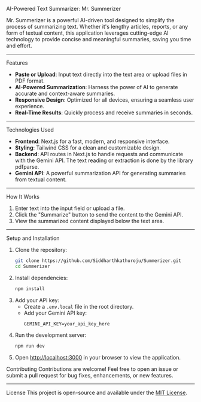 AI-Powered Text Summarizer: Mr. Summerizer

Mr. Summerizer is a powerful AI-driven tool designed to simplify the process of summarizing text. Whether it's lengthy articles, reports, or any form of textual content, this application leverages cutting-edge AI technology to provide concise and meaningful summaries, saving you time and effort.

---

Features
- **Paste or Upload**: Input text directly into the text area or upload files in PDF format.
- **AI-Powered Summarization**: Harness the power of AI to generate accurate and context-aware summaries.
- **Responsive Design**: Optimized for all devices, ensuring a seamless user experience.
- **Real-Time Results**: Quickly process and receive summaries in seconds.

---

Technologies Used
- **Frontend**:  Next.js for a fast, modern, and responsive interface.
- **Styling**: Tailwind CSS for a clean and customizable design.
- **Backend**: API routes in Next.js to handle requests and communicate with the Gemini API. The text reading or extraction is done by the library pdfparse.
- **Gemini API**: A powerful summarization API for generating summaries from textual content.

---

How It Works
1. Enter text into the input field or upload a file.
2. Click the "Summarize" button to send the content to the Gemini API.
3. View the summarized content displayed below the text area.

---

Setup and Installation
1. Clone the repository:
   ```bash
   git clone https://github.com/Siddharthkathuroju/Summerizer.git
   cd Summerizer
   ```
2. Install dependencies:
   ```bash
   npm install
   ```
3. Add your API key:
   - Create a `.env.local` file in the root directory.
   - Add your Gemini API key:
     ```env
     GEMINI_API_KEY=your_api_key_here
     ```
4. Run the development server:
   ```bash
   npm run dev
   ```
5. Open [http://localhost:3000](http://localhost:3000) in your browser to view the application.



Contributing
Contributions are welcome! Feel free to open an issue or submit a pull request for bug fixes, enhancements, or new features.

---

License
This project is open-source and available under the [MIT License](LICENSE).


